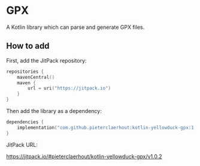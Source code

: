 # GPX

A Kotlin library which can parse and generate GPX files.

## How to add

First, add the JitPack repository:

```kotlin
repositories { 
    mavenCentral()
    maven {
        url = uri("https://jitpack.io") 
    }
}
```

Then add the library as a dependency:

```kotlin
dependencies {
	implementation("com.github.pieterclaerhout:kotlin-yellowduck-gpx:1.0.2")
}
```

JitPack URL:

https://jitpack.io/#pieterclaerhout/kotlin-yellowduck-gpx/v1.0.2